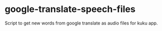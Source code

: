 # google-translate-speech-files

Script to get new words from google translate as audio files for kuku app. 

